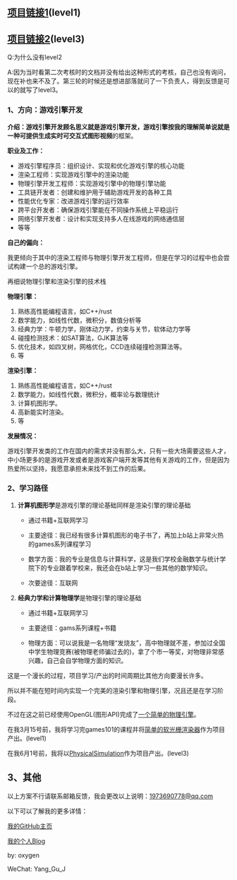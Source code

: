 
## [项目链接1](https://github.com/Yang-Junjie/Bmp-Rasterization-Renderer)(level1)   

## [项目链接2](https://github.com/Yang-Junjie/PhysicalSimulation)(level3)     
  
Q:为什么没有level2  

A:因为当时看第二次考核时的文档并没有给出这种形式的考核，自己也没有询问，现在补也来不及了。第三轮的时候还是想进部落就问了一下负责人，得到反馈是可以的就写了level3。  

### 1、方向：游戏引擎开发

**介绍：**游戏引擎开发顾名思义就是游戏引擎开发，游戏引擎按我的理解简单说就是**一种可提供生成实时可交互式图形视频**的框架。

**职业及工作：**

- 游戏引擎程序员：组织设计、实现和优化游戏引擎的核心功能
- 渲染工程师：实现游戏引擎中的渲染功能
- 物理引擎开发工程师：实现游戏引擎中的物理引擎功能
- 工具链开发者：创建和维护用于辅助游戏开发的各种工具
- 性能优化专家：改进游戏引擎的运行效率
- 跨平台开发者：确保游戏引擎能在不同操作系统上平稳运行
- 网络引擎开发者：设计和实现支持多人在线游戏的网络通信层
- 等等

**自己的偏向：**

我更倾向于其中的渲染工程师与物理引擎开发工程师，但是在学习的过程中也会尝试构建一个总的游戏引擎。

再细说物理引擎和渲染引擎的技术栈

**物理引擎：**

1. 熟练高性能编程语言，如C++/rust
2. 数学能力，如线性代数，微积分，数值分析等
3. 经典力学：牛顿力学，刚体动力学，约束与关节，软体动力学等
4. 碰撞检测技术：如SAT算法，GJK算法等
5. 优化技术，如四叉树，网格优化，CCD连续碰撞检测算法等。
6. 等

**渲染引擎：**

1. 熟练高性能编程语言，如C++/rust
2. 数学能力，如线性代数，微积分，概率论与数理统计
3. 计算机图形学。
4. 高新能实时渲染。
5. 等

**发展情况：**

游戏引擎开发类的工作在国内的需求并没有那么大，只有一些大场需要这些人才，中小场更多的是游戏开发或者是游戏客户端开发等其他有关游戏的工作，但是因为热爱所以坚持，我愿意承担未来找不到工作的后果。

### 2、学习路径

1. **计算机图形学**是游戏引擎的理论基础同样是渲染引擎的理论基础

   - 通过书籍+互联网学习

   -  主要途径：我已经有很多计算机图形的电子书了，再加上b站上非常火热的games系列课程学习

   -  数学方面：我的专业是信息与计算科学，这是我们学校金融数学与统计学院下的专业跟着学校来，我还会在b站上学习一些其他的数学知识。

    - 次要途径：互联网

2. **经典力学和计算物理学**是物理引擎的理论基础

   - 通过书籍+互联网学习

   -  主要途径：gams系列课程+书籍

   -  物理方面：可以说我是一名物理“发烧友”，高中物理就不差，参加过全国中学生物理竞赛(被物理老师骗过去的)，拿了个市一等奖，对物理非常感兴趣，自己会自学物理方面的知识。

这是一个漫长的过程，项目学习/产出的时间周期比其他方向要漫长许多。

所以并不能在短时间内实现一个完美的渲染引擎和物理引擎，况且还是在学习阶段。

不过在这之前已经使用OpenGL(图形API)完成了[一个简单的物理引擎](https://github.com/Yang-Junjie/PhysicsEngine)。

在我3月15号前，我将学习完games101的课程并将[简单的软光栅渲染器](https://github.com/Yang-Junjie/Bmp-Computer-Graphyics)作为项目产出。(level1)  

在我6月1号前，我将以[PhysicalSimulation](https://github.com/Yang-Junjie/PhysicalSimulation)作为项目产出。(level3)  
## 3、其他
以上方案不行请联系邮箱反馈，我会更改以上说明：1973690778@qq.com

以下可以了解我的更多详情：

[我的GitHub主页](https://github.com/Yang-Junjie)

[我的个人Blog](http://beisent.com/)






by: oxygen

WeChat: Yang_Gu_J
